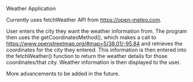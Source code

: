 Weather Application

Currently uses fetchWeather API from https://open-meteo.com.

User enters the city they want the weather information from.
The program then uses the getCoordinatesMethod(), which makes a call to https://www.openstreetmap.org/#map=5/38.01/-95.84 and retrieves the coordinates for the city they entered.
This information is then entered into the fetchWeather() function to return the weather details for those coordinates/that city.
Weather information is then displayed to the user.

More advancements to be added in the future.
